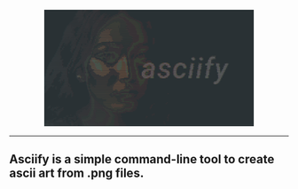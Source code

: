 <p align="center">
<img src="img/title.png" width="75%">
</p>

---

## Asciify is a simple command-line tool to create ascii art from .png files. 
